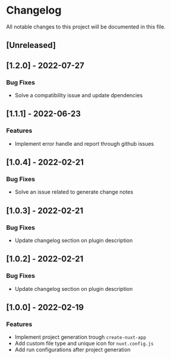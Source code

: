 # Changelog

All notable changes to this project will be documented in this file.

## [Unreleased]
## [1.2.0] - 2022-07-27

### Bug Fixes

- Solve a compatibility issue and update dpendencies

## [1.1.1] - 2022-06-23

### Features

- Implement error handle and report through github issues

## [1.0.4] - 2022-02-21

### Bug Fixes

- Solve an issue related to generate change notes

## [1.0.3] - 2022-02-21

### Bug Fixes

- Update changelog section on plugin description

## [1.0.2] - 2022-02-21

### Bug Fixes

- Update changelog section on plugin description

## [1.0.0] - 2022-02-19

### Features

- Implement project generation trough `create-nuxt-app`
- Add custom file type and unique icon for `nuxt.config.js`
- Add run configurations after project generation

<!-- generated by git-cliff -->
